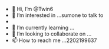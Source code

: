 - 👋 Hi, I’m @Twin6
- 👀 I’m interested in ...sumone to talk to
- 
- 🌱 I’m currently learning ...
- 💞️ I’m looking to collaborate on ...
- 📫 How to reach me ...2202199637

<!---
Twin6/Twin6 is a ✨ special ✨ repository because its `README.md` (this file) appears on your GitHub profile.
You can click the Preview link to take a look at your changes.
--->
